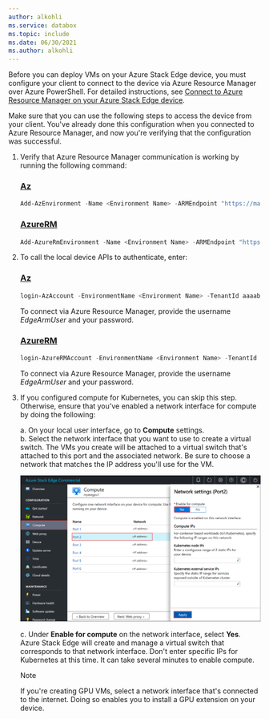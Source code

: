 ```yaml
---
author: alkohli
ms.service: databox  
ms.topic: include
ms.date: 06/30/2021
ms.author: alkohli
---
```


Before you can deploy VMs on your Azure Stack Edge device, you must configure your client to connect to the device via Azure Resource Manager over Azure PowerShell. For detailed instructions, see [Connect to Azure Resource Manager on your Azure Stack Edge device](../articles/databox-online/azure-stack-edge-gpu-connect-resource-manager.md).

Make sure that you can use the following steps to access the device from your client. You've already done this configuration when you connected to Azure Resource Manager, and now you're verifying that the configuration was successful. 



1. Verify that Azure Resource Manager communication is working by running the following command:     

    ### [Az](#tab/Az)

    ```powershell
    Add-AzEnvironment -Name <Environment Name> -ARMEndpoint "https://management.<appliance name>.<DNSDomain>"
    ```
    ### [AzureRM](#tab/AzureRM)

    ```powershell
    Add-AzureRmEnvironment -Name <Environment Name> -ARMEndpoint "https://management.<appliance name>.<DNSDomain>"
    ```

1. To call the local device APIs to authenticate, enter: 

    ### [Az](#tab/Az)

    ```powershell
    login-AzAccount -EnvironmentName <Environment Name> -TenantId aaaabbbb-0000-cccc-1111-dddd2222eeee
    ```

    To connect via Azure Resource Manager, provide the username *EdgeArmUser* and your password.

    ### [AzureRM](#tab/AzureRM)

    ```powershell
    login-AzureRMAccount -EnvironmentName <Environment Name> -TenantId aaaabbbb-0000-cccc-1111-dddd2222eeee
    ```

    To connect via Azure Resource Manager, provide the username *EdgeArmUser* and your password.

1. If you configured compute for Kubernetes, you can skip this step. Otherwise, ensure that you've enabled a network interface for compute by doing the following: 

   a. On your local user interface, go to **Compute** settings.  
   b. Select the network interface that you want to use to create a virtual switch. The VMs you create will be attached to a virtual switch that's attached to this port and the associated network. Be sure to choose a network that matches the IP address you'll use for the VM.  

    ![Screenshot of the Compute configuration network settings pane.](../articles/databox-online/media/azure-stack-edge-gpu-deploy-virtual-machine-templates/enable-compute-setting.png)

   c. Under **Enable for compute** on the network interface, select **Yes**. Azure Stack Edge will create and manage a virtual switch that corresponds to that network interface. Don't enter specific IPs for Kubernetes at this time. It can take several minutes to enable compute.

    > [!NOTE]
    > If you're creating GPU VMs, select a network interface that's connected to the internet. Doing so enables you to install a GPU extension on your device.
